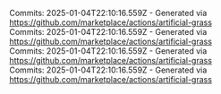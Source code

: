 Commits: 2025-01-04T22:10:16.559Z - Generated via https://github.com/marketplace/actions/artificial-grass
<br>
Commits: 2025-01-04T22:10:16.559Z - Generated via https://github.com/marketplace/actions/artificial-grass
<br>
Commits: 2025-01-04T22:10:16.559Z - Generated via https://github.com/marketplace/actions/artificial-grass
<br>
Commits: 2025-01-04T22:10:16.559Z - Generated via https://github.com/marketplace/actions/artificial-grass
<br>

